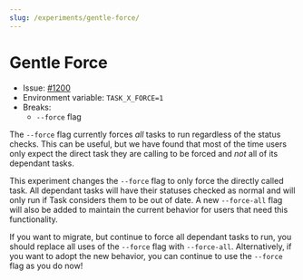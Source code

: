 ```yaml
---
slug: /experiments/gentle-force/
---
```


# Gentle Force

- Issue: [#1200][gentle-force-experiment]
- Environment variable: `TASK_X_FORCE=1`
- Breaks:
  - `--force` flag

The `--force` flag currently forces _all_ tasks to run regardless of the status checks. This can be useful, but we have found that most of the time users only expect the direct task they are calling to be forced and _not_ all of its dependant tasks.

This experiment changes the `--force` flag to only force the directly called task. All dependant tasks will have their statuses checked as normal and will only run if Task considers them to be out of date. A new `--force-all` flag will also be added to maintain the current behavior for users that need this functionality.

If you want to migrate, but continue to force all dependant tasks to run, you should replace all uses of the `--force` flag with `--force-all`. Alternatively, if you want to adopt the new behavior, you can continue to use the `--force` flag as you do now!

<!-- prettier-ignore-start -->

<!-- prettier-ignore-end -->
[gentle-force-experiment]: https://github.com/newrelic-forks/task/issues/1200
